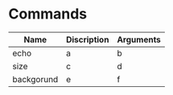 # Commands

| Name       | Discription | Arguments |
|------------|-------------|-----------|
| echo       | a           | b         |
| size       | c           | d         |
| backgorund | e           | f         |